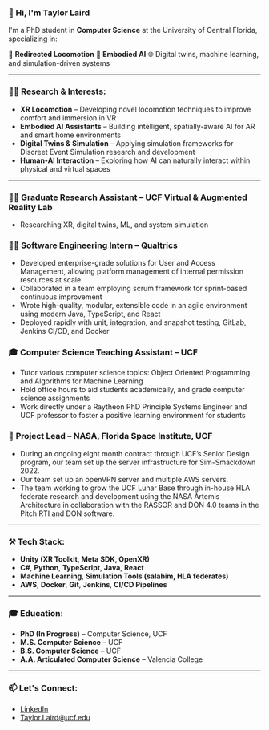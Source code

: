 ### 👋 Hi, I'm Taylor Laird

I'm a PhD student in **Computer Science** at the University of Central Florida, specializing in:

🚀 **Redirected Locomotion** 
🤖 **Embodied AI**
🌐 Digital twins, machine learning, and simulation-driven systems  

---

### 🧑‍💻 Research & Interests:
- **XR Locomotion** – Developing novel locomotion techniques to improve comfort and immersion in VR
- **Embodied AI Assistants** – Building intelligent, spatially-aware AI for AR and smart home environments
- **Digital Twins & Simulation** – Applying simulation frameworks for Discreet Event Simulation research and development 
- **Human-AI Interaction** – Exploring how AI can naturally interact within physical and virtual spaces

---
### 🧑‍🏫 **Graduate Research Assistant** – UCF Virtual & Augmented Reality Lab  
  - Researching XR, digital twins, ML, and system simulation  

### 🧑‍💻 **Software Engineering Intern** – Qualtrics  
  - Developed enterprise-grade solutions for User and Access Management, allowing platform management of internal permission resources at scale
  - Collaborated in a team employing scrum framework for sprint-based continuous improvement
  - Wrote high-quality, modular, extensible code in an agile environment using modern Java, TypeScript, and React
  - Deployed rapidly with unit, integration, and snapshot testing, GitLab, Jenkins CI/CD, and Docker

### 🎓 **Computer Science Teaching Assistant** – UCF  
  - Tutor various computer science topics: Object Oriented Programming and Algorithms for Machine
Learning
  - Hold office hours to aid students academically, and grade computer science assignments
  - Work directly under a Raytheon PhD Principle Systems Engineer and UCF professor to foster a positive learning environment for students

### 🚀 **Project Lead** – NASA, Florida Space Institute, UCF
  - During an ongoing eight month contract through UCF’s Senior Design program, our team set up the server infrastructure for Sim-Smackdown 2022.
  - Our team set up an openVPN server and multiple AWS servers.
  - The team working to grow the UCF Lunar Base through in-house HLA federate research and development using the NASA Artemis Architecture in collaboration with the RASSOR and DON 4.0 teams in the Pitch RTI and DON software.

---

### ⚒️ Tech Stack:
- **Unity (XR Toolkit, Meta SDK, OpenXR)**  
- **C#**, **Python**, **TypeScript**, **Java**, **React**  
- **Machine Learning**, **Simulation Tools (salabim, HLA federates)**  
- **AWS**, **Docker**, **Git**, **Jenkins**, **CI/CD Pipelines**  

---

### 🎓 Education:
- **PhD (In Progress)** – Computer Science, UCF  
- **M.S. Computer Science** – UCF 
- **B.S. Computer Science** – UCF
- **A.A. Articulated Computer Science** – Valencia College

---

### 📫 Let's Connect:
- [LinkedIn](https://www.linkedin.com/in/taylor-laird-5abab11b9/)  
- [Taylor.Laird@ucf.edu](mailto:Taylor.Laird@ucf.edu)  
